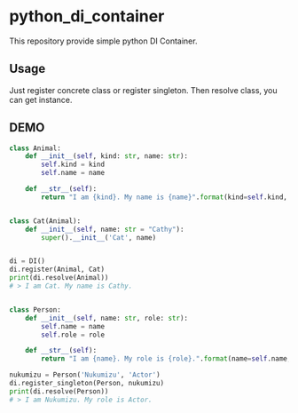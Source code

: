 # python_di_container
This repository provide simple python DI Container.

## Usage
Just register concrete class or register singleton.
Then resolve class, you can get instance.

## DEMO

```python
class Animal:
    def __init__(self, kind: str, name: str):
        self.kind = kind
        self.name = name

    def __str__(self):
        return "I am {kind}. My name is {name}".format(kind=self.kind, name=self.name)


class Cat(Animal):
    def __init__(self, name: str = "Cathy"):
        super().__init__('Cat', name)


di = DI()
di.register(Animal, Cat)
print(di.resolve(Animal))
# > I am Cat. My name is Cathy.


class Person:
    def __init__(self, name: str, role: str):
        self.name = name
        self.role = role

    def __str__(self):
        return "I am {name}. My role is {role}.".format(name=self.name, role=self.role)

nukumizu = Person('Nukumizu', 'Actor')
di.register_singleton(Person, nukumizu)
print(di.resolve(Person))
# > I am Nukumizu. My role is Actor.
```